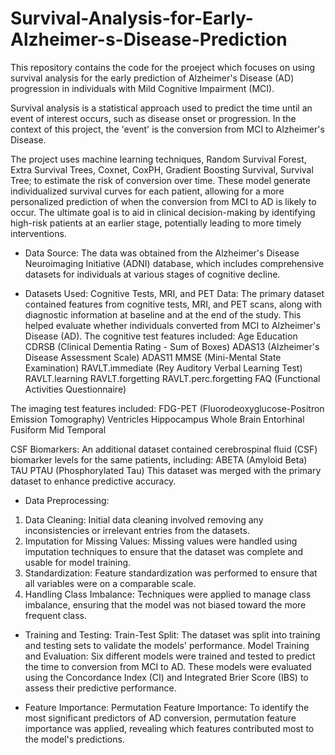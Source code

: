 # Survival-Analysis-for-Early-Alzheimer-s-Disease-Prediction

This repository contains the code for the proeject which focuses on using survival analysis for the early prediction of Alzheimer's Disease (AD) progression in individuals with Mild Cognitive Impairment (MCI). 

Survival analysis is a statistical approach used to predict the time until an event of interest occurs, such as disease onset or progression. In the context of this project, the 'event' is the conversion from MCI to Alzheimer's Disease.

The project uses machine learning techniques, Random Survival Forest, Extra Survival Trees, Coxnet, CoxPH, Gradient Boosting Survival, Survival Tree; to estimate the risk of conversion over time. These model generate individualized survival curves for each patient, allowing for a more personalized prediction of when the conversion from MCI to AD is likely to occur. The ultimate goal is to aid in clinical decision-making by identifying high-risk patients at an earlier stage, potentially leading to more timely interventions.

- Data Source:
The data was obtained from the Alzheimer's Disease Neuroimaging Initiative (ADNI) database, which includes comprehensive datasets for individuals at various stages of cognitive decline.

- Datasets Used:
Cognitive Tests, MRI, and PET Data: The primary dataset contained features from cognitive tests, MRI, and PET scans, along with diagnostic information at baseline and at the end of the study. This helped evaluate whether individuals converted from MCI to Alzheimer's Disease (AD). The cognitive test features included:
Age
Education
CDRSB (Clinical Dementia Rating - Sum of Boxes)
ADAS13 (Alzheimer's Disease Assessment Scale)
ADAS11
MMSE (Mini-Mental State Examination)
RAVLT.immediate (Rey Auditory Verbal Learning Test)
RAVLT.learning
RAVLT.forgetting
RAVLT.perc.forgetting
FAQ (Functional Activities Questionnaire)

The imaging test features included:
FDG-PET (Fluorodeoxyglucose-Positron Emission Tomography)
Ventricles
Hippocampus
Whole Brain
Entorhinal
Fusiform
Mid Temporal

CSF Biomarkers: An additional dataset contained cerebrospinal fluid (CSF) biomarker levels for the same patients, including:
ABETA (Amyloid Beta)
TAU
PTAU (Phosphorylated Tau)
This dataset was merged with the primary dataset to enhance predictive accuracy.

- Data Preprocessing:
1. Data Cleaning: Initial data cleaning involved removing any inconsistencies or irrelevant entries from the datasets.
2. Imputation for Missing Values: Missing values were handled using imputation techniques to ensure that the dataset was complete and usable for model training.
3. Standardization: Feature standardization was performed to ensure that all variables were on a comparable scale.
4. Handling Class Imbalance: Techniques were applied to manage class imbalance, ensuring that the model was not biased toward the more frequent class.

- Training and Testing:
Train-Test Split: The dataset was split into training and testing sets to validate the models' performance.
Model Training and Evaluation: Six different models were trained and tested to predict the time to conversion from MCI to AD. These models were evaluated using the Concordance Index (CI) and Integrated Brier Score (IBS) to assess their predictive performance.

- Feature Importance:
Permutation Feature Importance: To identify the most significant predictors of AD conversion, permutation feature importance was applied, revealing which features contributed most to the model's predictions.
